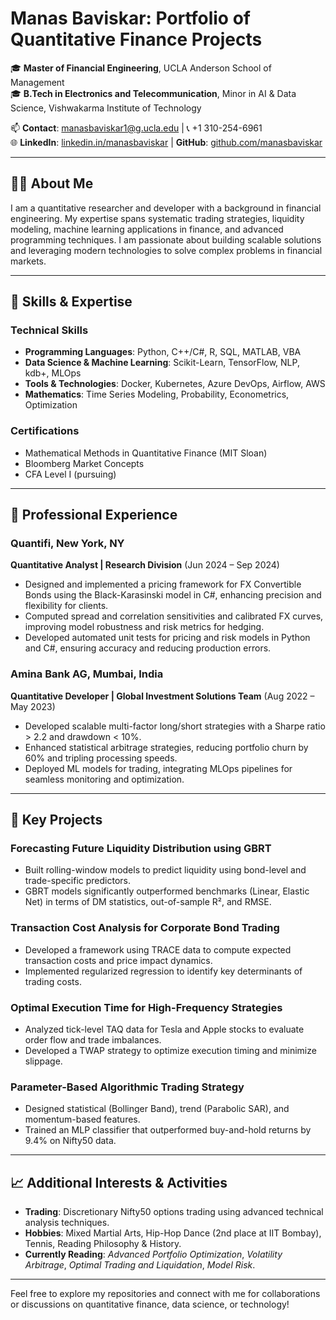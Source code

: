# Manas Baviskar: Portfolio of Quantitative Finance Projects

🎓 **Master of Financial Engineering**, UCLA Anderson School of Management   
🎓 **B.Tech in Electronics and Telecommunication**, Minor in AI & Data Science, Vishwakarma Institute of Technology  

📫 **Contact**: [manasbaviskar1@g.ucla.edu](mailto:manasbaviskar1@g.ucla.edu) | 📞 +1 310-254-6961  
🌐 **LinkedIn**: [linkedin.in/manasbaviskar](https://linkedin.in/manasbaviskar) | **GitHub**: [github.com/manasbaviskar](https://github.com/manasbaviskar)  

---

## 🧑‍💻 About Me

I am a quantitative researcher and developer with a background in financial engineering. My expertise spans systematic trading strategies, liquidity modeling, machine learning applications in finance, and advanced programming techniques. I am passionate about building scalable solutions and leveraging modern technologies to solve complex problems in financial markets.

---

## 🔧 Skills & Expertise

### **Technical Skills**
- **Programming Languages**: Python, C++/C#, R, SQL, MATLAB, VBA  
- **Data Science & Machine Learning**: Scikit-Learn, TensorFlow, NLP, kdb+, MLOps  
- **Tools & Technologies**: Docker, Kubernetes, Azure DevOps, Airflow, AWS  
- **Mathematics**: Time Series Modeling, Probability, Econometrics, Optimization  

### **Certifications**
- Mathematical Methods in Quantitative Finance (MIT Sloan)  
- Bloomberg Market Concepts  
- CFA Level I (pursuing)  

---

## 💼 Professional Experience

### **Quantifi, New York, NY**  
**Quantitative Analyst | Research Division** (Jun 2024 – Sep 2024)  
- Designed and implemented a pricing framework for FX Convertible Bonds using the Black-Karasinski model in C#, enhancing precision and flexibility for clients.  
- Computed spread and correlation sensitivities and calibrated FX curves, improving model robustness and risk metrics for hedging.  
- Developed automated unit tests for pricing and risk models in Python and C#, ensuring accuracy and reducing production errors.  

### **Amina Bank AG, Mumbai, India**  
**Quantitative Developer | Global Investment Solutions Team** (Aug 2022 – May 2023)  
- Developed scalable multi-factor long/short strategies with a Sharpe ratio > 2.2 and drawdown < 10%.  
- Enhanced statistical arbitrage strategies, reducing portfolio churn by 60% and tripling processing speeds.  
- Deployed ML models for trading, integrating MLOps pipelines for seamless monitoring and optimization.  

---

## 📂 Key Projects

### **Forecasting Future Liquidity Distribution using GBRT**  
- Built rolling-window models to predict liquidity using bond-level and trade-specific predictors.  
- GBRT models significantly outperformed benchmarks (Linear, Elastic Net) in terms of DM statistics, out-of-sample R², and RMSE.

### **Transaction Cost Analysis for Corporate Bond Trading**  
- Developed a framework using TRACE data to compute expected transaction costs and price impact dynamics.  
- Implemented regularized regression to identify key determinants of trading costs.  

### **Optimal Execution Time for High-Frequency Strategies**  
- Analyzed tick-level TAQ data for Tesla and Apple stocks to evaluate order flow and trade imbalances.  
- Developed a TWAP strategy to optimize execution timing and minimize slippage.  

### **Parameter-Based Algorithmic Trading Strategy**  
- Designed statistical (Bollinger Band), trend (Parabolic SAR), and momentum-based features.  
- Trained an MLP classifier that outperformed buy-and-hold returns by 9.4% on Nifty50 data.  

---

## 📈 Additional Interests & Activities

- **Trading**: Discretionary Nifty50 options trading using advanced technical analysis techniques.  
- **Hobbies**: Mixed Martial Arts, Hip-Hop Dance (2nd place at IIT Bombay), Tennis, Reading Philosophy & History.  
- **Currently Reading**: *Advanced Portfolio Optimization*, *Volatility Arbitrage*, *Optimal Trading and Liquidation*, *Model Risk*.  

---

Feel free to explore my repositories and connect with me for collaborations or discussions on quantitative finance, data science, or technology!

